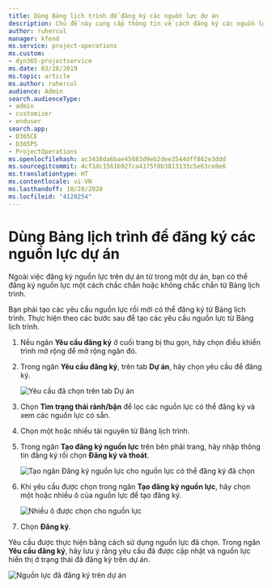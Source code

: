 ```yaml
---
title: Dùng Bảng lịch trình để đăng ký các nguồn lực dự án
description: Chủ đề này cung cấp thông tin về cách đăng ký các nguồn lực.
author: ruhercul
manager: kfend
ms.service: project-operations
ms.custom:
- dyn365-projectservice
ms.date: 03/28/2019
ms.topic: article
ms.author: ruhercul
audience: Admin
search.audienceType:
- admin
- customizer
- enduser
search.app:
- D365CE
- D365PS
- ProjectOperations
ms.openlocfilehash: ac3438da6bae45683d9eb2dee3544dff862e3ddd
ms.sourcegitcommit: 4cf1dc1561b92fca4175f0b3813133c5e63ce8e6
ms.translationtype: HT
ms.contentlocale: vi-VN
ms.lasthandoff: 10/28/2020
ms.locfileid: "4120254"
---
```

# <a name="use-the-schedule-board-to-book-project-resources"></a>Dùng Bảng lịch trình để đăng ký các nguồn lực dự án

Ngoài việc đăng ký nguồn lực trên dự án từ trong một dự án, bạn có thể đăng ký nguồn lực một cách chắc chắn hoặc không chắc chắn từ Bảng lịch trình.

Bạn phải tạo các yêu cầu nguồn lực rồi mới có thể đăng ký từ Bảng lịch trình. Thực hiện theo các bước sau để tạo các yêu cầu nguồn lực từ Bảng lịch trình.

1. Nếu ngăn **Yêu cầu đăng ký** ở cuối trang bị thu gọn, hãy chọn điều khiển trình mở rộng để mở rộng ngăn đó.
2. Trong ngăn **Yêu cầu đăng ký**, trên tab **Dự án**, hãy chọn yêu cầu để đăng ký.

    ![Yêu cầu đã chọn trên tab Dự án](media/Resource-Management-image73.png)

3. Chọn **Tìm trạng thái rảnh/bận** để lọc các nguồn lực có thể đăng ký và xem các nguồn lực có sẵn. 
4. Chọn một hoặc nhiều tài nguyên từ Bảng lịch trình. 
5. Trong ngăn **Tạo đăng ký nguồn lực** trên bên phải trang, hãy nhập thông tin đăng ký rồi chọn **Đăng ký và thoát**.

    ![Tạo ngăn Đăng ký nguồn lực cho nguồn lực có thể đăng ký đã chọn](media/Resource-Management-image74.png)

6. Khi yêu cầu được chọn trong ngăn **Tạo đăng ký nguồn lực**, hãy chọn một hoặc nhiều ô của nguồn lực để tạo đăng ký.

    ![Nhiều ô được chọn cho nguồn lực](media/Resource-Management-image75.png)

7. Chọn **Đăng ký**.

Yêu cầu được thực hiện bằng cách sử dụng nguồn lực đã chọn. Trong ngăn **Yêu cầu đăng ký**, hãy lưu ý rằng yêu cầu đã được cập nhật và nguồn lực hiển thị ở trạng thái đã đăng ký trên dự án.

![Nguồn lực đã đăng ký trên dự án](media/Resource-Management-image76.png)
